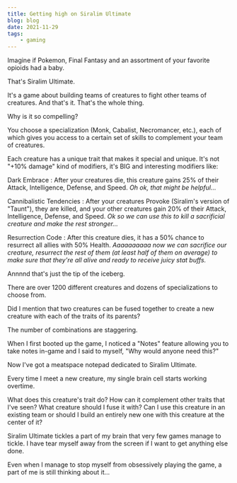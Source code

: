 ```yaml
---
title: Getting high on Siralim Ultimate
blog: blog
date: 2021-11-29
tags:
    - gaming
---
```

Imagine if Pokemon, Final Fantasy and an assortment of your favorite opioids had a baby.

That's Siralim Ultimate.

It's a game about building teams of creatures to fight other teams of creatures. And that's it. That's the whole thing.

Why is it so compelling?

You choose a specialization (Monk, Cabalist, Necromancer, etc.), each of which gives you access to a certain set of skills to complement your team of creatures.

Each creature has a unique trait that makes it special and unique. It's not "+10% damage" kind of modifiers, it's BIG and interesting modifiers like:

Dark Embrace
: After your creatures die, this creature gains 25% of their Attack, Intelligence, Defense, and Speed.
_Oh ok, that might be helpful..._

Cannibalistic Tendencies
: After your creatures Provoke (Siralim's version of "Taunt"), they are killed, and your other creatures gain 20% of their Attack, Intelligence, Defense, and Speed.
_Ok so we can use this to kill a sacrificial creature and make the rest stronger..._

Resurrection Code
: After this creature dies, it has a 50% chance to resurrect all allies with 50% Health.
_Aaaaaaaaaa now we can sacrifice our creature, resurrect the rest of them (at least half of them on average) to make sure that they're all alive and ready to receive juicy stat buffs._

Annnnd that's just the tip of the iceberg.

There are over 1200 different creatures and dozens of specializations to choose from.

Did I mention that two creatures can be fused together to create a new creature with each of the traits of its parents?

The number of combinations are staggering.

When I first booted up the game, I noticed a "Notes" feature allowing you to take notes in-game and I said to myself, "Why would anyone need this?"

Now I've got a meatspace notepad dedicated to Siralim Ultimate.

Every time I meet a new creature, my single brain cell starts working overtime.

What does this creature's trait do? How can it complement other traits that I've seen? What creature should I fuse it with? Can I use this creature in an existing team or should I build an entirely new one with this creature at the center of it?

Siralim Ultimate tickles a part of my brain that very few games manage to tickle. I have tear myself away from the screen if I want to get anything else done.

Even when I manage to stop myself from obsessively playing the game, a part of me is still thinking about it...
